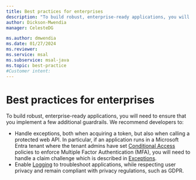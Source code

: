 ```yaml
---
title: Best practices for enterprises
description: "To build robust, enterprise-ready applications, you will need to follow some of the best patterns and practices in using MSAL Java."
author: Dickson-Mwendia
manager: CelesteDG

ms.author: dmwendia
ms.date: 01/27/2024
ms.reviewer:
ms.service: msal
ms.subservice: msal-java
ms.topic: best-practice
#Customer intent: 
---
```


# Best practices for enterprises

To build robust, enterprise-ready applications, you will need to ensure that you implement a few additional guardrails. We recommend developers to:

- Handle exceptions, both when acquiring a token, but also when calling a protected web API. In particular, if an application runs in a Microsoft Entra tenant where the tenant admins have set [Conditional Access](/entra/identity/conditional-access/overview) policies to enforce Multiple Factor Authentication (MFA), you will need to handle a claim challenge which is described in [Exceptions](./exceptions.md).
- Enable [Logging](msal-logging-java.md) to troubleshoot applications, while respecting user privacy and remain compliant with privacy regulations, such as GDPR.
